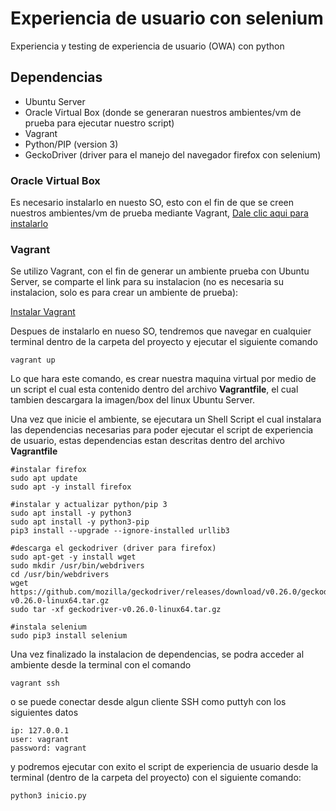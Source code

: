 # Experiencia de usuario con selenium
Experiencia y testing de experiencia de usuario (OWA) con python

## Dependencias 
* Ubuntu Server
* Oracle Virtual Box (donde se generaran nuestros ambientes/vm de prueba para ejecutar nuestro script)
* Vagrant
* Python/PIP (version 3)
* GeckoDriver (driver para el manejo del navegador firefox con selenium)

### Oracle Virtual Box
Es necesario instalarlo en nuesto SO, esto con el fin de que se creen nuestros ambientes/vm de prueba mediante Vagrant, [Dale clic aqui para instalarlo](https://www.virtualbox.org/wiki/Downloads "Oracle Virtual Box's Download page")

### Vagrant
Se utilizo Vagrant, con el fin de generar un ambiente prueba con Ubuntu Server, se comparte el link para su instalacion (no es necesaria su instalacion, solo es para crear un ambiente de prueba):

[Instalar Vagrant](https://www.vagrantup.com/downloads.html "Vagrant's Download page")

Despues de instalarlo en nueso SO, tendremos que navegar en cualquier terminal dentro de la carpeta del proyecto y ejecutar el siguiente comando

```
vagrant up
```

Lo que hara este comando, es crear nuestra maquina virtual por medio de un script el cual esta contenido dentro del archivo **Vagrantfile**, el cual tambien descargara la imagen/box del linux Ubuntu Server.

Una vez que inicie el ambiente, se ejecutara un Shell Script el cual instalara las dependencias necesarias para poder ejecutar el script de experiencia de usuario, estas dependencias estan descritas dentro del archivo **Vagrantfile**

```
#instalar firefox
sudo apt update
sudo apt -y install firefox

#instalar y actualizar python/pip 3
sudo apt install -y python3
sudo apt install -y python3-pip
pip3 install --upgrade --ignore-installed urllib3

#descarga el geckodriver (driver para firefox)
sudo apt-get -y install wget
sudo mkdir /usr/bin/webdrivers
cd /usr/bin/webdrivers
wget https://github.com/mozilla/geckodriver/releases/download/v0.26.0/geckodriver-v0.26.0-linux64.tar.gz
sudo tar -xf geckodriver-v0.26.0-linux64.tar.gz

#instala selenium 
sudo pip3 install selenium

```
Una vez finalizado la instalacion de dependencias, se podra acceder al ambiente desde la terminal con el comando 
```
vagrant ssh
```
o se puede conectar desde algun cliente SSH como puttyh con los siguientes datos
```
ip: 127.0.0.1
user: vagrant
password: vagrant
```

y podremos ejecutar con exito el script de experiencia de usuario desde la terminal (dentro de la carpeta del proyecto) con el siguiente comando:

```
python3 inicio.py
```


